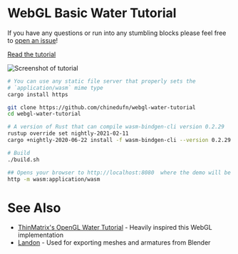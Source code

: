 # WebGL Basic Water Tutorial

If you have any questions or run into any stumbling blocks please feel free to
[open an issue](https://github.com/chinedufn/webgl-water-tutorial/issues)!

[Read the tutorial](http://chinedufn.com/3d-webgl-basic-water-tutorial/)

![Screenshot of tutorial](/screenshot.png)

```sh
# You can use any static file server that properly sets the
# `application/wasm` mime type
cargo install https

git clone https://github.com/chinedufn/webgl-water-tutorial
cd webgl-water-tutorial

# A version of Rust that can compile wasm-bindgen-cli version 0.2.29
rustup override set nightly-2021-02-11
cargo +nightly-2020-06-22 install -f wasm-bindgen-cli --version 0.2.29 # Or download a release binary

# Build
./build.sh

## Opens your browser to http://localhost:8080  where the demo will be running
http -m wasm:application/wasm
```

# See Also

- [ThinMatrix's OpenGL Water Tutorial](https://www.youtube.com/watch?v=HusvGeEDU_U&list=PLRIWtICgwaX23jiqVByUs0bqhnalNTNZh) - Heavily inspired this WebGL implementation
- [Landon](https://github.com/chinedufn/landon) - Used for exporting meshes and armatures from Blender
